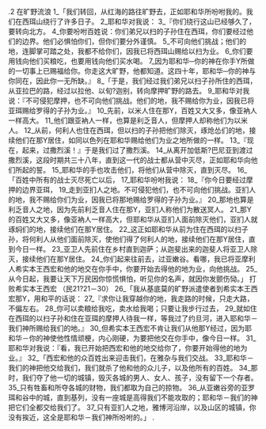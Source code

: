 .2 
在旷野流浪 
1_「我们转回，从红海的路往旷野去，正如耶和华所吩咐我的。我们在西珥山绕行了许多日子。 2_耶和华对我说： 3_『你们绕行这山已经够久了，要转向北方。 4_你要吩咐百姓说：你们弟兄以扫的子孙住在西珥，你们要经过他们的边界。他们必惧怕你们，但你们要分外谨慎。 5_不可向他们挑战；他们的地，连脚掌可踏之处，我都不给你们，因我已将西珥山赐给以扫为业。 6_你们要用钱向他们买粮吃，也要用钱向他们买水喝。 7_因为耶和华─你的神在你手Y所做的一切事上已赐福给你。你走这大旷野，他都知道。这四十年，耶和华─你的神与你同在，因此你一无所缺。』 
8_「于是，我们经过我们弟兄以扫子孙所住的西珥，从亚拉巴的路，经过以拉他、以旬?迦别，转向摩押旷野的路去。 9_耶和华对我说：『不可侵犯摩押，也不可向他们挑战。他们的地，我不赐给你为业，因我已将亚珥赐给罗得的子孙为业。』 10_先前，以米人住在那Y，百姓又大又多，像亚衲人一样高大。 11_他们跟亚衲人一样，也算是利乏音人，但摩押人却称他们为以米人。 12_从前，何利人也住在西珥，但以扫的子孙把他们除灭，琢炝怂们的地，接续他们在那Y居住，如同以色列在耶和华赐给他们为业之地所做的一样。 13_『现在，起来，过撒烈溪！』于是我们过了撒烈溪。 14_从离开加低斯?巴尼亚到渡过撒烈溪，这段时期共三十八年，直到这一代的战士都从营中灭尽，正如耶和华向他们所起的誓。 15_耶和华的手也攻击他们，将他们从营中除灭，直到灭尽。 
16_「百姓中所有的战士灭尽死亡以后， 17_耶和华吩咐我说： 18_『你今日要经过摩押的边界亚珥， 19_走到亚扪人之地。不可侵犯他们，也不可向他们挑战。亚扪人的地，我不赐给你们为业，因我已将那地赐给罗得的子孙为业。』 20_那地也算是利乏音人之地，因为先前利乏音人住在那Y，亚扪人称他们为散送冥人。 21_那Y的百姓又大又多，像亚衲人一样高大，但耶和华从亚扪人面前除灭他们，亚扪人就琢焖们的地，接续他们在那Y居住。 22_这正如耶和华从前为住在西珥的以扫子孙，将何利人从他们面前除灭，使他们得了何利人的地，接续他们在那Y居住，直到今日一样。 23_亚卫人先前住在乡村直到迦萨；从迦斐出来的迦斐人将亚卫人除灭，接续他们在那Y居住。 24_你们起来往前去，过亚嫩谷。看哪，我已将亚摩利人希实本王西宏和他的地交在你手中，你要开始去得他的地为业，向他挑战。 25_从今日起，我要让天下万民因你惊慌惧怕，听见你的名声，就因你发颤伤恸。」 
打败希实本王西宏 
（民21?21－30） 
26_「我从基底莫的旷野派遣使者到希实本王西宏那Y，用和平的话说： 27_『求你让我穿越你的地，我走路的时候，只走大路，不偏左右。 28_你可以卖粮给我吃，卖水给我喝；只要让我步行过去， 29_就如住在西珥的以扫子孙和住在亚珥的摩押人待我一样，等我过了约旦河，进入耶和华－我们神所赐给我们的地。』 30_但希实本王西宏不肯让我们从他那Y经过，因为耶和华－你的神使他性情顽梗，内心刚硬，为要把他交在你手中，像今日一样。 31_耶和华对我说：『看，我已开始把西宏和他的地交给你了，你要开始得他的地为业。』 
32_「西宏和他的众百姓出来迎击我们，在雅杂与我们交战。 33_耶和华－我们的神把他交给我们，我们就杀了他和他的众儿子，以及他所有的百姓。 34_那时，我们夺了他一切的城镇，毁灭各城的男人、女人、孩子，没有留下一个存者。 35_只有牲畜和所夺各城的财物，我们都取为自己的掠物。 36_从亚嫩谷旁的亚罗珥和谷中的城，直到基列，没有一座城是高得我们不能攻取的；耶和华－我们的神把它们全都交给我们了。 37_只有亚扪人之地，雅博河沿岸，以及山区的城镇，你没有挨近，这全是耶和华－我们神所吩咐的。」 
.